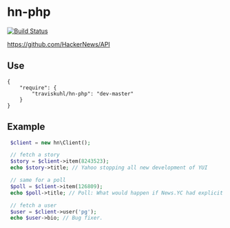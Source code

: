 # hn-php
[![Build Status](https://travis-ci.org/traviskuhl/hn-php.svg?branch=master)](https://travis-ci.org/traviskuhl/hn-php)

https://github.com/HackerNews/API

## Use
```
{
    "require": {
        "traviskuhl/hn-php": "dev-master"
    }
}
```

## Example
```php
 $client = new hn\Client();

 // fetch a story
 $story = $client->item(8243523);
 echo $story->title; // Yahoo stopping all new development of YUI

 // same for a poll
 $poll = $client->item(126809);
 echo $poll->title; // Poll: What would happen if News.YC had explicit support for polls?

 // fetch a user
 $user = $client->user('pg');
 echo $user->bio; // Bug fixer.

```
